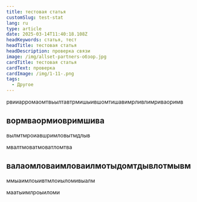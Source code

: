 ```yaml
---
title: тестовая статья
customSlug: test-stat
lang: ru
type: article
date: 2025-03-14T11:40:18.108Z
headKeywords: статья, тест
headTitle: тестовая статья
headDescription: проверка связи
image: /img/allset-partners-обзор.jpg
cardTitle: тестовая статья
cardText: проверка
cardImage: /img/1-11-.png
tags:
  - Другое
---
```

рвииарромаомтвьылтавтрмишыившомтишавимрливлимриваоримв

## вормваормиовримшива

вылмтмроиавшримловытмдлыв

мвалтмоватмоватломтва

## валаомловаимловаилмотыдомтдывлотмывм

ммыаимлоыивтмлоиыломивыалм

маатыимлроыиломи